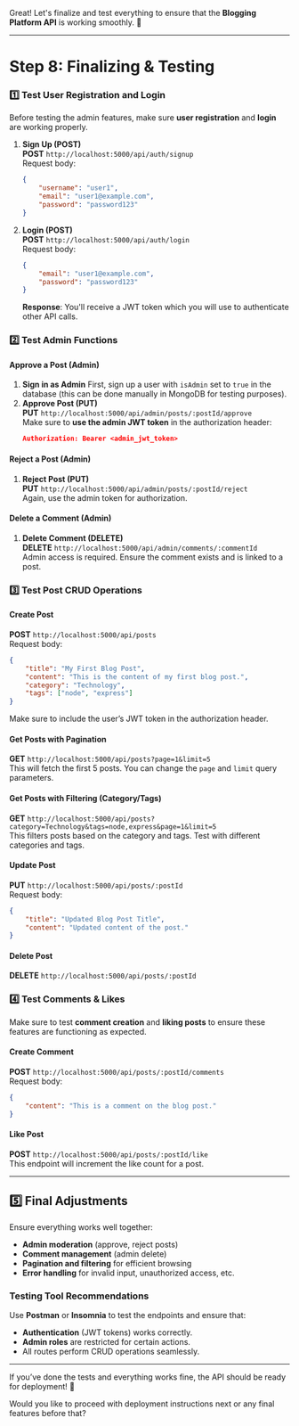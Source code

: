 Great! Let's finalize and test everything to ensure that the **Blogging Platform API** is working smoothly. 🎯

---

# **Step 8: Finalizing & Testing**

### **1️⃣ Test User Registration and Login**

Before testing the admin features, make sure **user registration** and **login** are working properly.

1. **Sign Up (POST)**  
   **POST** `http://localhost:5000/api/auth/signup`  
   Request body:

    ```json
    {
        "username": "user1",
        "email": "user1@example.com",
        "password": "password123"
    }
    ```

2. **Login (POST)**  
   **POST** `http://localhost:5000/api/auth/login`  
   Request body:
    ```json
    {
        "email": "user1@example.com",
        "password": "password123"
    }
    ```
    **Response**: You'll receive a JWT token which you will use to authenticate other API calls.

### **2️⃣ Test Admin Functions**

#### **Approve a Post (Admin)**

1. **Sign in as Admin**
   First, sign up a user with `isAdmin` set to `true` in the database (this can be done manually in MongoDB for testing purposes).
2. **Approve Post (PUT)**  
   **PUT** `http://localhost:5000/api/admin/posts/:postId/approve`  
   Make sure to **use the admin JWT token** in the authorization header:
    ```json
    Authorization: Bearer <admin_jwt_token>
    ```

#### **Reject a Post (Admin)**

1. **Reject Post (PUT)**  
   **PUT** `http://localhost:5000/api/admin/posts/:postId/reject`  
   Again, use the admin token for authorization.

#### **Delete a Comment (Admin)**

1. **Delete Comment (DELETE)**  
   **DELETE** `http://localhost:5000/api/admin/comments/:commentId`  
   Admin access is required. Ensure the comment exists and is linked to a post.

### **3️⃣ Test Post CRUD Operations**

#### **Create Post**

**POST** `http://localhost:5000/api/posts`  
Request body:

```json
{
    "title": "My First Blog Post",
    "content": "This is the content of my first blog post.",
    "category": "Technology",
    "tags": ["node", "express"]
}
```

Make sure to include the user’s JWT token in the authorization header.

#### **Get Posts with Pagination**

**GET** `http://localhost:5000/api/posts?page=1&limit=5`  
This will fetch the first 5 posts. You can change the `page` and `limit` query parameters.

#### **Get Posts with Filtering (Category/Tags)**

**GET** `http://localhost:5000/api/posts?category=Technology&tags=node,express&page=1&limit=5`  
This filters posts based on the category and tags. Test with different categories and tags.

#### **Update Post**

**PUT** `http://localhost:5000/api/posts/:postId`  
Request body:

```json
{
    "title": "Updated Blog Post Title",
    "content": "Updated content of the post."
}
```

#### **Delete Post**

**DELETE** `http://localhost:5000/api/posts/:postId`

### **4️⃣ Test Comments & Likes**

Make sure to test **comment creation** and **liking posts** to ensure these features are functioning as expected.

#### **Create Comment**

**POST** `http://localhost:5000/api/posts/:postId/comments`  
Request body:

```json
{
    "content": "This is a comment on the blog post."
}
```

#### **Like Post**

**POST** `http://localhost:5000/api/posts/:postId/like`  
This endpoint will increment the like count for a post.

---

## **5️⃣ Final Adjustments**

Ensure everything works well together:

-   **Admin moderation** (approve, reject posts)
-   **Comment management** (admin delete)
-   **Pagination and filtering** for efficient browsing
-   **Error handling** for invalid input, unauthorized access, etc.

### **Testing Tool Recommendations**

Use **Postman** or **Insomnia** to test the endpoints and ensure that:

-   **Authentication** (JWT tokens) works correctly.
-   **Admin roles** are restricted for certain actions.
-   All routes perform CRUD operations seamlessly.

---

If you’ve done the tests and everything works fine, the API should be ready for deployment! 🎉

Would you like to proceed with deployment instructions next or any final features before that?
